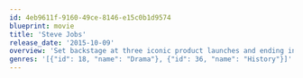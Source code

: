 ```yaml
---
id: 4eb9611f-9160-49ce-8146-e15c0b1d9574
blueprint: movie
title: 'Steve Jobs'
release_date: '2015-10-09'
overview: 'Set backstage at three iconic product launches and ending in 1998 with the unveiling of the iMac, Steve Jobs takes us behind the scenes of the digital revolution to paint an intimate portrait of the brilliant man at its epicenter.'
genres: '[{"id": 18, "name": "Drama"}, {"id": 36, "name": "History"}]'
---
```

